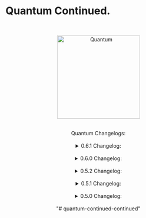 # Quantum Continued.
<div align="center">
  <br />
  <p>
    <a href="https://discord.gg/Qet7KXxRZj"><img src="https://github.com/fan4145/quantum-client/blob/main/src/main/resources/Quantum.png?raw=true" width="225" alt="Quantum" /></a>
  </p>
  <br />
Quantum Changelogs: <br> <br>
  
  <details> <br>
  <summary>0.6.1 Changelog:</summary> <br>
    -added pingspoof <br>
    -added coordleaker <br>
    -added broken fastswim <br>
    -added autoreply <br>
    -new lawnmower <br>
    -added chinese automine <br>
    -added antiafk <br>
    -added xcarry <br>
    -added auto eat <br>
    -added boatfly <br>
    -added wip 2b ca <br>
    -added wip click gui <br>
    -added suicide <br>
    -added nuker <br>
  </details> <br>
  
  <details> <br>
  <summary>0.6.0 Changelog:</summary> <br>
 Added tracers - derpyjibs <br>
 HUGGGGGGGGGGGGGGGGGGGEEEEEEEEEEEEEEEEEE code cleanup. - Perry. <br>
 added autofish - derpyjibs & noat <br>
 bad stashlogger - derpyjibs & noat <br>
 added velocity <br>
-Added jesus <br>
-Added mobowner (wip) <br>
-Added control efly (wip) <br>
-Added stashlogger (wip)<br>
-Added tracers <br>
-Added tracjectories <br>
-Added autoreconnect <br>
-Added autolog <br>
-Added automine (wip) <br>
-Added yaw (wip) <br>


</details> <br>


<details> <br>
  <summary>0.5.2 Changelog:</summary> <br>
Changed RPC to 0.5.2. -derpyjibs and noat. <br>
Added snine mode. -noat. <br>
Fixed FakePlayer. -derpy and noat. <br>
Fixed VisualRange. -derpy and noat. <br>
Added Strafe that doesn't work. -derpy and noat. <br>
Fixed a lot of possible crashes. -perry. <br>
Import Cleanup. -perry. <br>
AntiHunger. -perry. <br>
Cleaned up modules. -perry. <br>
Sexy Readme update. -perry. <br>
CSGO Watermark - noat. (don't grammar police me please) <br>
EntityNotifier. -perry. <br>
yPort/Vanilla Speed. -perry. <br>
NoteBot. -perry. <br>
ShulkerAura -pasted on behalf of TuxISCool <br>
</details> <br>

<details> <br>
  <summary>0.5.1 Changelog:</summary> <br>
newest commit: <br>
base changed to Quantum <br>
Current list of new things added and changed: <br>
AutoWalk <br>
Sprint <br>
New base <br>
Removed useless placeholders <br>
New gui <br>
Changed rpc to 0.5.1 <br>
Added xray <br>
</details> <br>

<details> <br>
  <summary>0.5.0 Changelog:</summary> <br>
Scaffold - noatmc<br>
scaffold fix - noatmc<br>
godmodule but better - noatmc<br>
step - noatmc<br>
port phobos ac - ProfKambing<br>
burrow - noatmc<br>
discord rpc - fan4145 + ProfKambing<br>
scaffold - noatmc<br>
penis esp - ProfKambing<br>
godmodule - noatmc<br>
velocity - noatmc <br>
</details> <br>
"# quantum-continued-continued" 
